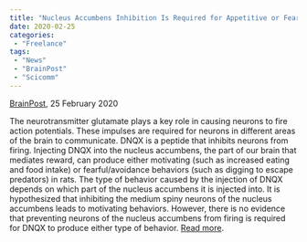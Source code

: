 ```yaml
---
title: "Nucleus Accumbens Inhibition Is Required for Appetitive or Fearful Behaviors"
date: 2020-02-25
categories:
 - "Freelance"
tags:
 - "News"
 - "BrainPost" 
 - "Scicomm"
---
```


<!--more-->

[BrainPost](https://www.brainpost.co/), 25 February 2020

The neurotransmitter glutamate plays a key role in causing neurons to fire action potentials. These impulses are required for neurons in different areas of the brain to communicate. DNQX is a peptide that inhibits neurons from firing. Injecting DNQX into the nucleus accumbens, the part of our brain that mediates reward, can produce either motivating (such as increased eating and food intake) or fearful/avoidance behaviors (such as digging to escape predators) in rats. The type of behavior caused by the injection of DNQX depends on which part of the nucleus accumbens it is injected into. It is hypothesized that inhibiting the medium spiny neurons of the nucleus accumbens leads to motivating behaviors. However, there is no evidence that preventing neurons of the nucleus accumbens from firing is required for DNQX to produce either type of behavior. [Read more](https://www.brainpost.co/weekly-brainpost/2020/2/25/nucleus-accumbens-inhibition-is-required-for-appetitive-or-fearful-behaviors). 